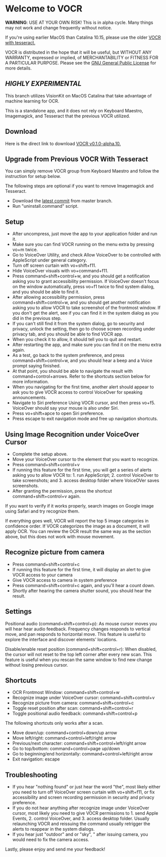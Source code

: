 # Welcome to VOCR
**WARNING**: USE AT YOUR OWN RISK! This is in alpha cycle. Many things may not work and change frequently without notice.

If you're using earlier MacOS than Catalina 10.15, please use the older [VOCR with tesseract.](https://github.com/chigkim/VOCR/tree/tesseract)

VOCR is distributed in the hope that it will be useful, but WITHOUT ANY WARRANTY, expressed or implied, of MERCHANTABILITY or FITNESS FOR A PARTICULAR PURPOSE. Please see the [GNU General Public License](http://www.gnu.org/licenses/) for more details.

## ***HIGHLY EXPERIMENTAL***
This branch utilizes VisionKit on MacOS Catalina that take advantage of machine learning for OCR.

This is a standalone app, and it does not rely on Keyboard Maestro, Imagemagick, and Tesseract that the previous VOCR utilized.

## Download
Here is the direct link to download [VOCR v0.1.0-alpha.10.](https://github.com/chigkim/VOCR/releases/download/v0.1.0-alpha.10/VOCR.v0.1.0-alpha.10.zip)

## Upgrade from Previous VOCR With Tesseract
You can simply remove VOCR group from Keyboard Maestro and follow the instruction for setup below.

The following steps are optional if you want to remove Imagemagick and Tesseract.

* Download the [latest commit](https://github.com/chigkim/VOCR/archive/master.zip) from master branch.
* Run "uninstall.command" script.

## Setup
* After uncompress, just move the app to your application folder and run it.
* Make sure you can find VOCR running on the menu extra  by pressing vo+m twice.
* Go to VoiceOver Utility, and check Allow VoiceOver to be controlled with AppleScript under general category.
* Turn off screen curtain with vo+shift+f11.
* Hide VoiceOver visuals with vo+command+f11.
* Press command+shift+control+w, and you should get a notification asking you to grant accessibility permission. If VoiceOver doesn't focus on the window automatically, press vo+f1 twice to find system dialog, and you should be able to find it.
* After allowing accessibility permission, press command+shift+control+w, and you should get another notification asking you to allow VOCR to take screenshot of the frontmost window. If you don't get the alert, see if you can find it in the system dialog as you did in the previous step.
* If you can't still find it from the system dialog, go to security and privacy, unlock the setting, then go to choose screen recording under privacy tab, and you should be able to find VOCR app.
* When you check it to allow, it should tell you to quit and restart.
* After restarting the app, and make sure you can find it on the menu extra again.
* As a test, go back to the system preference, and press command+shift+control+w, and you should hear a beep and a Voice prompt saying finished.
* At that point, you should be able to navigate the result with command+control+arrows. Refer to the shortcuts section below for more information.
* When you navigating for the first time, another alert should appear to ask  you to give VOCR access to control VoiceOver for speaking announcements.
* Navigate to Siri preference Using VOCR cursor, and then press vo+f5. VoiceOver should say your mouse is also under Siri.
* Press vo+shift+apce to open Siri preference.
* Press escape to exit navigation mode and free up navigation shortcuts.

## Using Image Recognition under VoiceOver Cursor
* Complete the setup above.
* Move your VoiceOver cursor to the element that you want to recognize.
* Press command+shift+control+v
* If running this feature for the first time, you will get a series of alerts asking you to allow VOCR to: 1. run AppleScript; 2. control VoiceOver to take screenshots; and 3. access desktop folder where VoiceOVer saves screenshots.
* After granting the permission, press the shortcut command+shift+control+v again.

If you want to verify if it works properly, search images on Google image using Safari and try recognize them.

If everything goes well, VOCR will report the top 5 image categories in confidence order. If VOCR categorizes the image as a document, it will apply OCR. You can review the OCR result the same way as the section above, but this does not work with mouse movement.

## Recognize picture from camera
* Press command+shift+control+c
* If running  this feature for the first time, it will display an alert to give VOCR access to your camera
* Give VOCR access to camera in system preference
* Press command+shift+control+c again, and you'll hear a count down.
* Shortly after hearing the camera shutter sound, you should hear the result.

## Settings
Positional audio (command+shift+control+p): As mouse cursor moves you will hear hear audio feedback. Frequency changes responds to vertical move, and pan responds to horizontal move. This feature is useful to explore the interface and discover elements' locations.

Disable/enable reset position (command+shift+control+r): When disabled, the cursor will not reset to the top left corner after every new scan. This feature is useful when you rescan the same window to find new change without losing previous cursor.

## Shortcuts
* OCR Frontmost Window: command+shift+control+w
* Recognize image under VoiceOver cursor: command+shift+control+v
* Recognize picture from camera: command+shift+control+c
* Toggle reset position after scan: command+shift+control+r
* Toggle positional audio feedback: command+shift+control+p

The following shortcuts only works after a scan.

* Move down/up: command+control+down/up arrow
* Move left/right: command+control+left/right arrow
* Previous/next character: command+shift+control+left/right arrow
* Go to top/bottom: command+control+page up/down
* Go to beginning/end horizontally: command+control+left/right arrow
* Exit navigation: escape

## Troubleshooting
* If you hear "nothing found" or just hear the word "the", most likely either you need to turn off VoiceOver screen curtain with vo+shift+f11, or fix accessibility and screen recording  permission in security and privacy preference.
* If you do not hear anything after recognize image under VoiceOver cursor, most likely you need to give   VOCR permissions to 1. send Apple Events, 2. control VoiceOver, and 3. access desktop folder. Usually relaunching VOCR and reissuing the command usually retrigger the alerts to reappear in the system dialogs.
* If you hear just "outdoor" and or "sky", " after issuing camera, you would need to fix the camera access.

Lastly, please enjoy and send me your feedback!

